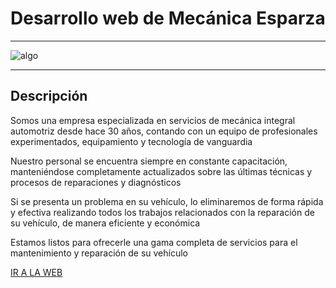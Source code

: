 # Desarrollo web de Mecánica Esparza
---
![algo](https://mecanicaesparza.com/static/media/LogoMecanica.788b3788.svg)

---
## Descripción
Somos una empresa especializada en servicios de mecánica integral automotriz desde hace 30 años, contando con un equipo de profesionales experimentados, equipamiento y tecnología de vanguardia

Nuestro personal se encuentra siempre en constante capacitación, manteniéndose completamente actualizados sobre las últimas técnicas y procesos de reparaciones y diagnósticos

Si se presenta un problema en su vehículo, lo eliminaremos de forma rápida y efectiva realizando todos los trabajos relacionados con la reparación de su vehículo, de manera eficiente y económica

Estamos listos para ofrecerle una gama completa de servicios para el mantenimiento y reparación de su vehículo

 [IR A LA WEB](https://mecanicaesparza.com) 